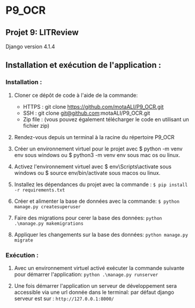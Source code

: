 # P9_OCR
## Projet 9: LITReview
Django version 4.1.4

## Installation et exécution de l'application :

### Installation :
1. Cloner ce dépôt de code à l'aide de la commande:

    - HTTPS :  git clone https://github.com/motaALI/P9_OCR.git
    - SSH : git clone git@github.com:motaALI/P9_OCR.git
    - Zip file : (vous pouvez également télécharger le code en utilisant un fichier zip)
    
2. Rendez-vous depuis un terminal à la racine du répertoire P9_OCR
3. Créer un environnement virtuel pour le projet avec $ python -m venv env sous windows ou $ python3 -m venv env sous mac os ou linux.
4. Activez l'environnement virtuel avec $ env\Scripts\activate sous windows ou $ source env/bin/activate sous macos ou linux.
5. Installez les dépendances du projet avec la commande : 
    `$ pip install -r requirements.txt`  
6. Créer et alimenter la base de données avec la commande:
    `$ python manage.py createsuperuser`  
7. Faire des migrations pour cerer la base des données: 
    `python .\manage.py makemigrations`  
8. Appliquer les changements sur la base des données:
    `python manage.py migrate`
    
### Exécution :
1. Avec un environnement virtuel activé exécuter la commande suivante pour démarrer l'application:
    `python .\manage.py runserver`
    
2. Une fois démarrer l'application un serveur de développement sera accessible via une url donnée dans le terminal:
    par défaut django serveur est sur : `http://127.0.0.1:8000/`
